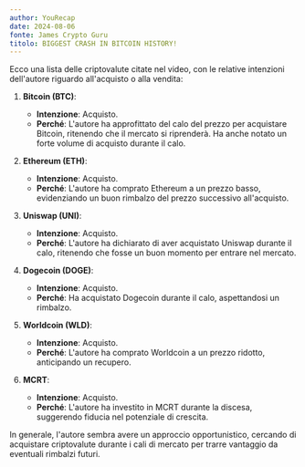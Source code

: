 ```yaml
---
author: YouRecap
date: 2024-08-06
fonte: James Crypto Guru
titolo: BIGGEST CRASH IN BITCOIN HISTORY!
---
```


Ecco una lista delle criptovalute citate nel video, con le relative intenzioni dell'autore riguardo all'acquisto o alla vendita:

1. **Bitcoin (BTC)**: 
   - **Intenzione**: Acquisto.
   - **Perché**: L'autore ha approfittato del calo del prezzo per acquistare Bitcoin, ritenendo che il mercato si riprenderà. Ha anche notato un forte volume di acquisto durante il calo.

2. **Ethereum (ETH)**: 
   - **Intenzione**: Acquisto.
   - **Perché**: L'autore ha comprato Ethereum a un prezzo basso, evidenziando un buon rimbalzo del prezzo successivo all'acquisto.

3. **Uniswap (UNI)**: 
   - **Intenzione**: Acquisto.
   - **Perché**: L'autore ha dichiarato di aver acquistato Uniswap durante il calo, ritenendo che fosse un buon momento per entrare nel mercato.

4. **Dogecoin (DOGE)**: 
   - **Intenzione**: Acquisto.
   - **Perché**: Ha acquistato Dogecoin durante il calo, aspettandosi un rimbalzo.

5. **Worldcoin (WLD)**: 
   - **Intenzione**: Acquisto.
   - **Perché**: L'autore ha comprato Worldcoin a un prezzo ridotto, anticipando un recupero.

6. **MCRT**: 
   - **Intenzione**: Acquisto.
   - **Perché**: L'autore ha investito in MCRT durante la discesa, suggerendo fiducia nel potenziale di crescita.

In generale, l'autore sembra avere un approccio opportunistico, cercando di acquistare criptovalute durante i cali di mercato per trarre vantaggio da eventuali rimbalzi futuri.
